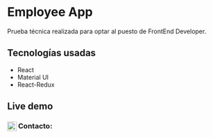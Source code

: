 # Employee App

Prueba técnica realizada para optar al puesto de FrontEnd Developer.

## Tecnologías usadas

- React
- Material UI
- React-Redux

## Live demo



### Contacto: <a href="https://www.linkedin.com/in/pablo-vásquez-villarroel-44642b188/"> <img align="left" alt="pblov's LinkedIN" width="22px" src="https://raw.githubusercontent.com/peterthehan/peterthehan/master/assets/linkedin.svg" /></a>



